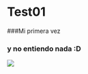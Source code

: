 # Test01

###Mi primera vez

### y no entiendo nada :D

<img src="[blob:https://web.whatsapp.com/81ed63d0-d5f1-4053-9f76-e7a48a9828a3](https://www.google.com/imgres?imgurl=https%3A%2F%2Fi.pinimg.com%2F736x%2F77%2F99%2F39%2F77993956a664553c7df8291028d5e559.jpg&tbnid=-x26JK4VnBhyNM&vet=12ahUKEwi57ouaysKEAxVfFdAFHYBJCiQQMygAegQIARB4..i&imgrefurl=https%3A%2F%2Fwww.pinterest.com.mx%2Fpin%2F42221315245869394%2F&docid=V52NiUAXbAv3CM&w=736&h=704&q=gatos&hl=es&ved=2ahUKEwi57ouaysKEAxVfFdAFHYBJCiQQMygAegQIARB4)https://www.google.com/imgres?imgurl=https%3A%2F%2Fi.pinimg.com%2F736x%2F77%2F99%2F39%2F77993956a664553c7df8291028d5e559.jpg&tbnid=-x26JK4VnBhyNM&vet=12ahUKEwi57ouaysKEAxVfFdAFHYBJCiQQMygAegQIARB4..i&imgrefurl=https%3A%2F%2Fwww.pinterest.com.mx%2Fpin%2F42221315245869394%2F&docid=V52NiUAXbAv3CM&w=736&h=704&q=gatos&hl=es&ved=2ahUKEwi57ouaysKEAxVfFdAFHYBJCiQQMygAegQIARB4">
